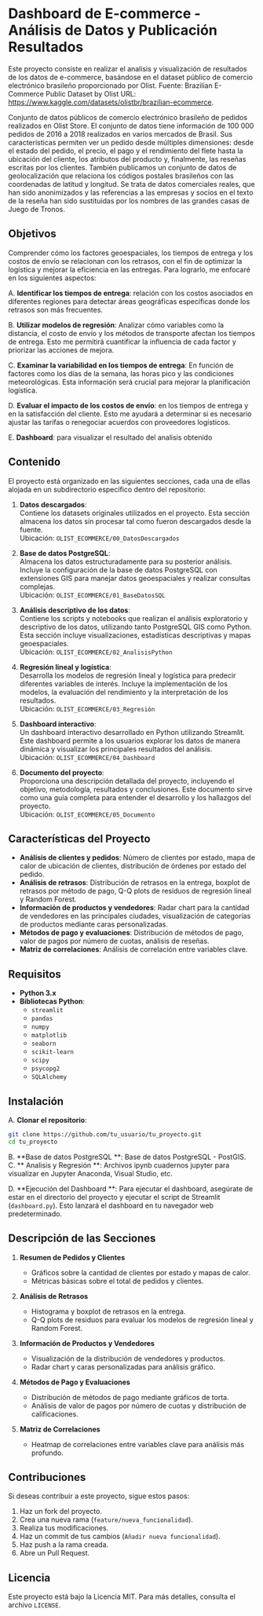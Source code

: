 # Dashboard de E-commerce - Análisis de Datos y  Publicación Resultados

Este proyecto consiste en realizar el analisis y visualización de resultados de los datos de e-commerce, basándose en el dataset público de comercio electrónico brasileño proporcionado por Olist. 
Fuente: Brazilian E-Commerce Public Dataset by Olist 
URL: https://www.kaggle.com/datasets/olistbr/brazilian-ecommerce.

Conjunto de datos públicos de comercio electrónico brasileño de pedidos realizados en Olist Store. El conjunto de datos tiene información de 100 000 pedidos de 2016 a 2018 realizados en varios mercados de Brasil. Sus características permiten ver un pedido desde múltiples dimensiones: desde el estado del pedido, el precio, el pago y el rendimiento del flete hasta la ubicación del cliente, los atributos del producto y, finalmente, las reseñas escritas por los clientes. También publicamos un conjunto de datos de geolocalización que relaciona los códigos postales brasileños con las coordenadas de latitud y longitud. Se trata de datos comerciales reales, que han sido anonimizados y las referencias a las empresas y socios en el texto de la reseña han sido sustituidas por los nombres de las grandes casas de Juego de Tronos.

## Objetivos

Comprender cómo los factores geoespaciales, los tiempos de entrega y los costos de envío se relacionan con los retrasos, con el fin de optimizar la logística y mejorar la eficiencia en las entregas. Para lograrlo, me enfocaré en los siguientes aspectos:

   A. **Identificar los tiempos de entrega**: relación con los costos asociados en diferentes regiones para detectar áreas geográficas          específicas donde los retrasos son más frecuentes.
   
   B. **Utilizar modelos de regresión**: Analizar cómo variables como la distancia, el costo de envío y los métodos de transporte                afectan los tiempos de entrega. Esto me permitirá cuantificar la influencia de cada factor y priorizar las acciones de mejora.
   
   C. **Examinar la variabilidad en los tiempos de entrega**: En función de factores como los días de la semana, las horas pico y las          condiciones meteorológicas. Esta información será crucial para mejorar la planificación logística.
   
   D. **Evaluar el impacto de los costos de envío**: en los tiempos de entrega y en la satisfacción del cliente. Esto me ayudará a             determinar si es necesario ajustar las tarifas o renegociar acuerdos con proveedores logísticos.
   
   E. **Dashboard**: para visualizar el resultado del analisis obtenido 


## Contenido

El proyecto está organizado en las siguientes secciones, cada una de ellas alojada en un subdirectorio específico dentro del repositorio:

1. **Datos descargados**:  
   Contiene los datasets originales utilizados en el proyecto. Esta sección almacena los datos sin procesar tal como fueron descargados desde la fuente.  
   Ubicación: `OLIST_ECOMMERCE/00_DatosDescargados`

2. **Base de datos PostgreSQL**:  
   Almacena los datos estructuradamente para su posterior análisis. Incluye la configuración de la base de datos PostgreSQL con extensiones GIS para manejar datos geoespaciales y realizar consultas complejas.  
   Ubicación: `OLIST_ECOMMERCE/01_BaseDatosSQL`

3. **Análisis descriptivo de los datos**:  
   Contiene los scripts y notebooks que realizan el análisis exploratorio y descriptivo de los datos, utilizando tanto PostgreSQL GIS como Python. Esta sección incluye visualizaciones, estadísticas descriptivas y mapas geoespaciales.  
   Ubicación: `OLIST_ECOMMERCE/02_AnalisisPython`

4. **Regresión lineal y logística**:  
   Desarrolla los modelos de regresión lineal y logística para predecir diferentes variables de interés. Incluye la implementación de los modelos, la evaluación del rendimiento y la interpretación de los resultados.  
   Ubicación: `OLIST_ECOMMERCE/03_Regresión`

5. **Dashboard interactivo**:  
   Un dashboard interactivo desarrollado en Python utilizando Streamlit. Este dashboard permite a los usuarios explorar los datos de manera dinámica y visualizar los principales resultados del análisis.  
   Ubicación: `OLIST_ECOMMERCE/04_Dashboard`

6. **Documento del proyecto**:  
   Proporciona una descripción detallada del proyecto, incluyendo el objetivo, metodología, resultados y conclusiones. Este documento sirve como una guía completa para entender el desarrollo y los hallazgos del proyecto.  
   Ubicación: `OLIST_ECOMMERCE/05_Documento`

## Características del Proyecto

- **Análisis de clientes y pedidos**: Número de clientes por estado, mapa de calor de ubicación de clientes, distribución de órdenes por estado del pedido.
- **Análisis de retrasos**: Distribución de retrasos en la entrega, boxplot de retrasos por método de pago, Q-Q plots de residuos de regresión lineal y Random Forest.
- **Información de productos y vendedores**: Radar chart para la cantidad de vendedores en las principales ciudades, visualización de categorías de productos mediante caras personalizadas.
- **Métodos de pago y evaluaciones**: Distribución de métodos de pago, valor de pagos por número de cuotas, análisis de reseñas.
- **Matriz de correlaciones**: Análisis de correlación entre variables clave.

## Requisitos

- **Python 3.x**
- **Bibliotecas Python**:
  - `streamlit`
  - `pandas`
  - `numpy`
  - `matplotlib`
  - `seaborn`
  - `scikit-learn`
  - `scipy`
  - `psycopg2`
  - `SQLAlchemy`

## Instalación

A. **Clonar el repositorio**:
   ```bash
   git clone https://github.com/tu_usuario/tu_proyecto.git
   cd tu_proyecto
   ```
B. **Base de datos PostgreSQL **: 
    Base de datos PostgreSQL - PostGIS.   
C. ** Analisis y Regresión **:
    Archivos ipynb cuadernos jupyter para visualizar en Jupyter Anaconda, Visual Studio, etc.

D. **Ejecución del Dashboard **:
Para ejecutar el dashboard, asegúrate de estar en el directorio del proyecto y ejecutar el script de Streamlit (`dashboard.py`). Esto lanzará el dashboard en tu navegador web predeterminado.

## Descripción de las Secciones

1. **Resumen de Pedidos y Clientes**
   - Gráficos sobre la cantidad de clientes por estado y mapas de calor.
   - Métricas básicas sobre el total de pedidos y clientes.

2. **Análisis de Retrasos**
   - Histograma y boxplot de retrasos en la entrega.
   - Q-Q plots de residuos para evaluar los modelos de regresión lineal y Random Forest.

3. **Información de Productos y Vendedores**
   - Visualización de la distribución de vendedores y productos.
   - Radar chart y caras personalizadas para análisis gráfico.

4. **Métodos de Pago y Evaluaciones**
   - Distribución de métodos de pago mediante gráficos de torta.
   - Análisis de valor de pagos por número de cuotas y distribución de calificaciones.

5. **Matriz de Correlaciones**
   - Heatmap de correlaciones entre variables clave para análisis más profundo.

## Contribuciones

Si deseas contribuir a este proyecto, sigue estos pasos:

1. Haz un fork del proyecto.
2. Crea una nueva rama (`feature/nueva_funcionalidad`).
3. Realiza tus modificaciones.
4. Haz un commit de tus cambios (`Añadir nueva funcionalidad`).
5. Haz push a la rama creada.
6. Abre un Pull Request.

## Licencia

Este proyecto está bajo la Licencia MIT. Para más detalles, consulta el archivo `LICENSE`.
